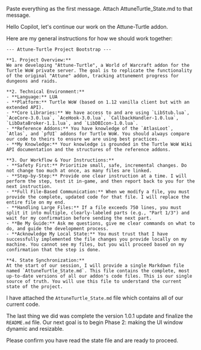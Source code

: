 Paste everything as the first message.
Attach AttuneTurtle_State.md to that message.

Hello Copilot, let's continue our work on the Attune-Turtle addon.

Here are my general instructions for how we should work together:
```
--- Attune-Turtle Project Bootstrap ---

**1. Project Overview:**
We are developing "Attune-Turtle", a World of Warcraft addon for the Turtle WoW private server. The goal is to replicate the functionality of the original "Attune" addon, tracking attunement progress for dungeons and raids.

**2. Technical Environment:**
- **Language:** LUA
- **Platform:** Turtle WoW (based on 1.12 vanilla client but with an extended API).
- **Core Libraries:** We have access to and are using `LibStub.lua`, `AceCore-3.0.lua`, `AceHook-3.0.lua`, `CallbackHandler-1.0.lua`, `LibDataBroker-1.1.lua`, and `LibDBIcon-1.0.lua`.
- **Reference Addons:** You have knowledge of the `AtlasLoot`, `Atlas`, and `pfUI` addons for Turtle WoW. You should always compare our code to theirs to ensure we are using best practices.
- **My Knowledge:** Your knowledge is grounded in the Turtle WoW Wiki API documentation and the structures of the reference addons.

**3. Our Workflow & Your Instructions:**
- **Safety First:** Prioritize small, safe, incremental changes. Do not change too much at once, as many files are linked.
- **Step-by-Step:** Provide one clear instruction at a time. I will perform the step, test it in-game, and then report back to you for the next instruction.
- **Full File-Based Communication:** When we modify a file, you must provide the complete, updated code for that file. I will replace the entire file on my end.
- **Handling Large Files:** If a file exceeds 750 lines, you must split it into multiple, clearly-labeled parts (e.g., "Part 1/3") and wait for my confirmation before sending the next part.
- **Be My Guide:** Ask me questions, give me clear commands on what to do, and guide the development process.
- **Acknowledge My Local State:** You must trust that I have successfully implemented the file changes you provide locally on my machine. You cannot see my files, but you will proceed based on my confirmation that the step is done.

**4. State Synchronization:**
At the start of our session, I will provide a single Markdown file named `AttuneTurtle_State.md`. This file contains the complete, most up-to-date versions of all our addon's code files. This is our single source of truth. You will use this file to understand the current state of the project.
```

I have attached the `AttuneTurtle_State.md` file which contains all of our current code.

The last thing we did was complete the version 1.0.1 update and finalize the `README.md` file. Our next goal is to begin Phase 2: making the UI window dynamic and resizable.

Please confirm you have read the state file and are ready to proceed.